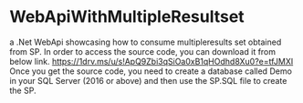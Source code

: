# WebApiWithMultipleResultset
a .Net WebApi showcasing how to consume multipleresults set obtained from SP. 
In order to access the source code, you can download it from below link.
https://1drv.ms/u/s!ApQ9Zbi3qSiOa0xB1qHOdhd8Xu0?e=tfJMXI 
Once you get the source code, you need to create a database called Demo in your SQL Server (2016 or above) and then use the SP.SQL file to create the SP.
